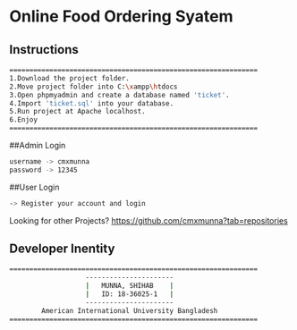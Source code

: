 # Online Food Ordering Syatem
## Instructions
```bash
==============================================================
1.Download the project folder.
2.Move project folder into C:\xampp\htdocs
3.Open phpmyadmin and create a database named 'ticket'.
4.Import 'ticket.sql' into your database.
5.Run project at Apache localhost.
6.Enjoy
==============================================================
```


##Admin Login
```bash
username -> cmxmunna
password -> 12345
```

##User Login
```bash
-> Register your account and login
```

Looking for other Projects?
https://github.com/cmxmunna?tab=repositories

## Developer Inentity
```bash
==============================================================
                   ----------------------
                   |   MUNNA, SHIHAB    |
                   |   ID: 18-36025-1   |
                   ----------------------
        American International University Bangladesh
==============================================================
```
